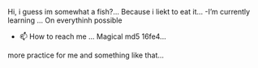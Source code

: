 Hi, i guess im somewhat a fish?... Because i liekt to eat it...
-I’m currently learning ... On everythinh possible 
- 📫 How to reach me ... Magical md5 16fe4...

more practice for me and something like that...

<!---
User2k18/User2k18 is a ✨ special ✨ repository because its `README.md` (this file) appears on your GitHub profile.
You can click the Preview link to take a look at your changes.
--->
